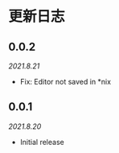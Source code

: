# 更新日志

## 0.0.2
*2021.8.21*
- Fix: Editor not saved in *nix

## 0.0.1
*2021.8.20*

- Initial release